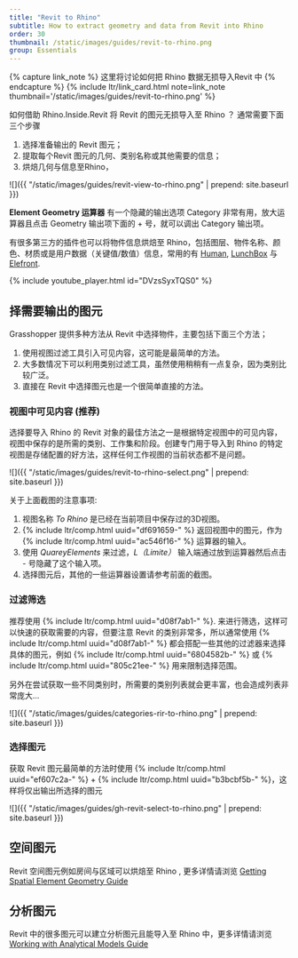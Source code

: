 ```yaml
---
title: "Revit to Rhino"
subtitle: How to extract geometry and data from Revit into Rhino
order: 30
thumbnail: /static/images/guides/revit-to-rhino.png
group: Essentials
---
```


{% capture link_note %}
这里将讨论如何把 Rhino 数据无损导入Revit 中
{% endcapture %}
{% include ltr/link_card.html note=link_note thumbnail='/static/images/guides/revit-to-rhino.png' %}

如何借助 Rhino.Inside.Revit 将 Revit 的图元无损导入至 Rhino ？ 通常需要下面三个步骤

1. 选择准备输出的 Revit 图元；
2. 提取每个Revit 图元的几何、类别名称或其他需要的信息；
3. 烘焙几何与信息至Rhino，

![]({{ "/static/images/guides/revit-view-to-rhino.png" | prepend: site.baseurl }})

**Element Geometry 运算器** 有一个隐藏的输出选项 Category 非常有用，放大运算器且点击 Geometry 输出项下面的 + 号，就可以调出 Category 输出项。

有很多第三方的插件也可以将物件信息烘焙至 Rhino，包括图层、物件名称、颜色、材质或是用户数据（关键值/数值）信息，常用的有 [Human](https://www.food4rhino.com/en/app/human), [LunchBox](https://www.food4rhino.com/en/app/lunchbox) 与 [Elefront](https://www.food4rhino.com/en/app/elefront).

{% include youtube_player.html id="DVzsSyxTQS0" %}

## 择需要输出的图元

Grasshopper 提供多种方法从 Revit 中选择物件，主要包括下面三个方法；

1. 使用视图过滤工具引入可见内容，这可能是最简单的方法。
2. 大多数情况下可以利用类别过滤工具，虽然使用稍稍有一点复杂，因为类别比较广泛。
3. 直接在 Revit 中选择图元也是一个很简单直接的方法。

### 视图中可见内容 (推荐)

选择要导入 Rhino 的 Revit 对象的最佳方法之一是根据特定视图中的可见内容，视图中保存的是所需的类别、工作集和阶段。创建专门用于导入到 Rhino 的特定视图是存储配置的好方法，这样任何工作视图的当前状态都不是问题。

![]({{ "/static/images/guides/revit-to-rhino-select.png" | prepend: site.baseurl }})

关于上面截图的注意事项:

1. 视图名称 *To Rhino* 是已经在当前项目中保存过的3D视图。
2. {% include ltr/comp.html uuid="df691659-" %} 返回视图中的图元，作为{% include ltr/comp.html uuid="ac546f16-" %} 运算器的输入。
3. 使用 *QuareyElements* 来过滤，*L（Limite）* 输入端通过放到运算器然后点击 - 号隐藏了这个输入项。
4. 选择图元后，其他的一些运算器设置请参考前面的截图。

### 过滤筛选

推荐使用 {% include ltr/comp.html uuid="d08f7ab1-" %}. 来进行筛选，这样可以快速的获取需要的内容，但要注意 Revit 的类别非常多，所以通常使用 {% include ltr/comp.html uuid="d08f7ab1-" %} 都会搭配一些其他的过滤器来选择具体的图元，例如 {% include ltr/comp.html uuid="6804582b-" %} 或 {% include ltr/comp.html uuid="805c21ee-" %} 用来限制选择范围。

另外在尝试获取一些不同类别时，所需要的类别列表就会更丰富，也会造成列表非常庞大…

![]({{ "/static/images/guides/categories-rir-to-rhino.png" | prepend: site.baseurl }})

### 选择图元

获取 Revit 图元最简单的方法时使用 {% include ltr/comp.html uuid="ef607c2a-" %} + {% include ltr/comp.html uuid="b3bcbf5b-" %}，这样将仅出输出所选择的图元

![]({{ "/static/images/guides/gh-revit-select-to-rhino.png" | prepend: site.baseurl }})

## 空间图元

Revit 空间图元例如房间与区域可以烘焙至 Rhino , 更多详情请浏览  [Getting Spatial Element Geometry Guide](https://www.rhino3d.com/inside/revit/1.0/guides/revit-spatial#getting-spatial-element-geometry)

## 分析图元

Revit 中的很多图元可以建立分析图元且能导入至 Rhino 中，更多详情请浏览  [Working with Analytical Models Guide](https://www.rhino3d.com/inside/revit/1.0/guides/revit-struct) 
